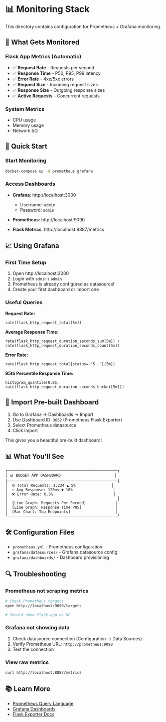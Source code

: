 # 📊 Monitoring Stack

This directory contains configuration for Prometheus + Grafana monitoring.

## 🎯 What Gets Monitored

### Flask App Metrics (Automatic)
- ✅ **Request Rate** - Requests per second
- ✅ **Response Time** - P50, P95, P99 latency
- ✅ **Error Rate** - 4xx/5xx errors
- ✅ **Request Size** - Incoming request sizes
- ✅ **Response Size** - Outgoing response sizes
- ✅ **Active Requests** - Concurrent requests

### System Metrics
- CPU usage
- Memory usage
- Network I/O

## 🚀 Quick Start

### Start Monitoring
```bash
docker-compose up -d prometheus grafana
```

### Access Dashboards
- **Grafana**: http://localhost:3000
  - Username: `admin`
  - Password: `admin`
  
- **Prometheus**: http://localhost:9090
- **Flask Metrics**: http://localhost:8887/metrics

## 📈 Using Grafana

### First Time Setup
1. Open http://localhost:3000
2. Login with `admin` / `admin`
3. Prometheus is already configured as datasource!
4. Create your first dashboard or import one

### Useful Queries

**Request Rate:**
```promql
rate(flask_http_request_total[5m])
```

**Average Response Time:**
```promql
rate(flask_http_request_duration_seconds_sum[5m]) / rate(flask_http_request_duration_seconds_count[5m])
```

**Error Rate:**
```promql
rate(flask_http_request_total{status=~"5.."}[5m])
```

**95th Percentile Response Time:**
```promql
histogram_quantile(0.95, rate(flask_http_request_duration_seconds_bucket[5m]))
```

## 🎨 Import Pre-built Dashboard

1. Go to Grafana → Dashboards → Import
2. Use Dashboard ID: `3662` (Prometheus Flask Exporter)
3. Select Prometheus datasource
4. Click Import

This gives you a beautiful pre-built dashboard!

## 📊 What You'll See

```
┌─────────────────────────────────────────────────┐
│ 📊 BUDGET APP DASHBOARD                        │
├─────────────────────────────────────────────────┤
│  🌐 Total Requests: 1,234 ▲ 5%                │
│  ⚡ Avg Response: 120ms ▼ 10%                  │
│  ❌ Error Rate: 0.5%                           │
│                                                 │
│  [Line Graph: Requests Per Second]             │
│  [Line Graph: Response Time P95]               │
│  [Bar Chart: Top Endpoints]                    │
└─────────────────────────────────────────────────┘
```

## 🛠️ Configuration Files

- `prometheus.yml` - Prometheus configuration
- `grafana/datasources/` - Grafana datasource config
- `grafana/dashboards/` - Dashboard provisioning

## 🔍 Troubleshooting

### Prometheus not scraping metrics
```bash
# Check Prometheus targets
open http://localhost:9090/targets

# Should show flask-app as UP
```

### Grafana not showing data
1. Check datasource connection (Configuration → Data Sources)
2. Verify Prometheus URL: `http://prometheus:9090`
3. Test the connection

### View raw metrics
```bash
curl http://localhost:8887/metrics
```

## 📚 Learn More

- [Prometheus Query Language](https://prometheus.io/docs/prometheus/latest/querying/basics/)
- [Grafana Dashboards](https://grafana.com/grafana/dashboards/)
- [Flask Exporter Docs](https://github.com/rycus86/prometheus_flask_exporter) 